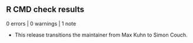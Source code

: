 ## R CMD check results

0 errors | 0 warnings | 1 note

* This release transitions the maintainer from Max Kuhn to Simon Couch.
